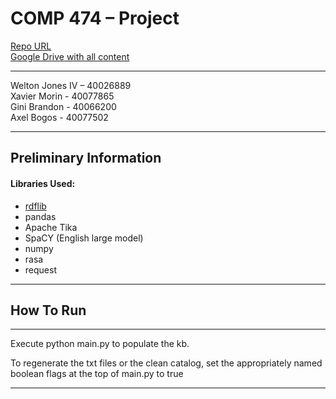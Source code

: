 # COMP 474 – Project

[Repo URL](https://github.com/AxelBogos/COMP474-A1) <br>
[Google Drive with all content](https://drive.google.com/drive/folders/1jaWn3NrhvjEgGKhlkRfmK3MTgRZ6mN8Z?usp=sharing) <br>

---
Welton Jones IV – 40026889 <br>
Xavier Morin - 40077865 <br>
Gini Brandon - 40066200<br>
Axel Bogos - 40077502 <br>

---

## Preliminary Information

#### Libraries Used:

* [rdflib](https://github.com/RDFLib/rdflib) <br>
* pandas
* Apache Tika
* SpaCY (English large model)
* numpy
* rasa
* request
---

## How To Run
---
Execute python main.py to populate the kb. 

To regenerate the txt files or the clean catalog, set the appropriately named boolean flags at the top of main.py to true

---
